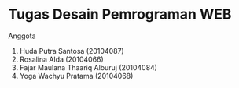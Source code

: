 # Tugas Desain Pemrograman WEB
Anggota
1. Huda Putra Santosa (20104087)
2. Rosalina Alda (20104066)
3. Fajar Maulana Thaariq Alburuj (20104084)
4. Yoga Wachyu Pratama (20104068)
